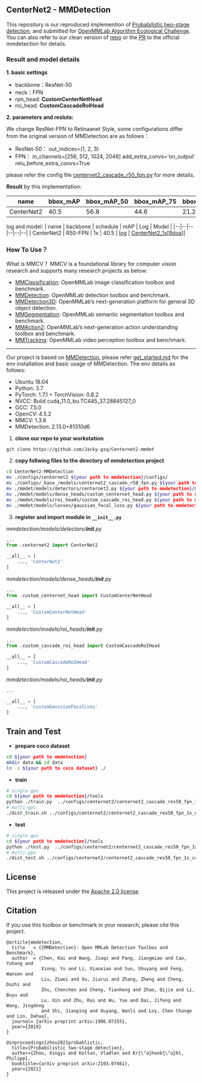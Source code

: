



## CenterNet2 - MMDetection
This repository is our reproduced implemention of [Probabilistic two-stage detection](https://arxiv.org/pdf/2103.07461.pdf), and submitted for [OpenMMLab Algorithm Ecological Challenge](https://openmmlab.com/competitions/algorithm-2021). You can also refer to our clean version of [repo](https://github.com/smart-car-lab/Centernet2-mmdetction/) or the [PR](https://github.com/open-mmlab/mmdetection/pull/5854
) to the official mmdetection for details. 


### Result and model details

 **1. basic settings**
 - backbone：ResNet-50
 - neck：FPN
 - rpn_head: **CustomCenterNetHead**
 - roi_head:  **CustomCascadeRoIHead**

**2. parameters and resluts:**

We change ResNet-FPN to Retinaanet Style, some configurations differ from the original version of MMDetection are as follows：
 - ResNet-50：
 out_indices=(1, 2, 3)
 - FPN： 
 in_channels=[256, 512, 1024, 2048]
 add_extra_convs='on_output'
 relu_before_extra_convs=True
 
please refer the config file [centernet2_cascade_r50_fpn.py](https://github.com/smart-car-lab/Centernet2-mmdetction/blob/main/configs/centernet2_cascade_r50_fpn.py) for more details.

**Result** by this implementation:
 
| name | bbox_mAP|bbox_mAP_50|bbox_mAP_75|bbox_mAP_l|bbox_mAP_m|bbox_mAP_s|
|--|--|--|--|--|--|--|
| CenterNet2 | 40.5 | 56.8 | 44.6 | 21.2 | 44.1 | 55.6 |

log and model:
| name | backbone | schedule | mAP | Log | Model |
|--|--|--|--|--|--|
| CenterNet2 | R50-FPN | 1x | 40.5 | [log](http) | [CenterNet2_1x[9doa]](https://pan.baidu.com/s/1yUnpu146aDk558vmhiNfxg)|
### How To Use？
What is MMCV？
MMCV is a foundational library for computer vision research and supports many research projects as below:

 - [MMClassification](https://github.com/open-mmlab/mmclassification): OpenMMLab image classification toolbox and benchmark.
 - [MMDetection](https://github.com/open-mmlab/mmdetection): OpenMMLab detection toolbox and benchmark.
 - [MMDetection3D](https://github.com/open-mmlab/mmdetection3d): OpenMMLab’s next-generation platform for general 3D object detection.
 - [MMSegmentation](https://github.com/open-mmlab/mmsegmentation): OpenMMLab semantic segmentation toolbox and benchmark.
 - [MMAction2](https://github.com/open-mmlab/mmaction2): OpenMMLab’s next-generation action understanding toolbox and benchmark.
 - [MMTracking](https://github.com/open-mmlab/mmtracking): OpenMMLab video perception toolbox and benchmark.


---

Our project is based on [MMDetection](https://github.com/open-mmlab/mmdetection), please refer [get_started.md](https://github.com/open-mmlab/mmdetection/blob/master/docs/get_started.md) for the env installation and basic usage of MMDetection. The env details as follows:

- Ubuntu 18.04
- Python: 3.7 
- PyTorch: 1.7.1 + TorchVision: 0.8.2
- NVCC: Build cuda_11.0_bu.TC445_37.28845127_0
- GCC: 7.5.0
- OpenCV: 4.5.2
- MMCV: 1.3.8
- MMDetection: 2.13.0+81310d6




1. **clone our repo to your workstation**

```
git clone https://github.com/Jacky-gsq/Centernet2-mmdet
```

2. **copy follwing files to the directory of mmdetection project**

```bash
cd CenterNet2-MMDetection
mv ./configs/centernet2 ${your path to mmdetection}/configs/
mv ./configs/_base_/models/centernet2_cascade_r50_fpn.py ${your path to mmdetection}/configs/_base_/models/
mv ./mmdet/models/detectors/centernet2.py ${your path to mmdetection}/mmdet/models/detectors/
mv ./mmdet/models/dense_heads/custom_centernet_head.py ${your path to mmdetection}/mmdet/models/dense_heads/
mv ./mmdet/models/roi_heads/custom_cascade_roi_head.py ${your path to mmdetection}/mmdet/models/roi_heads/
mv ./mmdet/models/losses/gaussian_focal_loss.py ${your path to mmdetection}/mmdet/models/losses/
```


3. **register and import module in  `__init__.py`**

*mmdetection/models/detectors/__init__.py*


```python
...
from .centernet2 import CenterNet2

__all__ = [
    ..., 'CenterNet2'
]
```


*mmdetection/models/dense_heads/__init__.py*

```python
...
from .custom_centernet_head import CustomCenterNetHead

__all__ = [
    ..., 'CustomCenterNetHead'
]
```
*mmdetection/models/roi_heads/__init__.py*

```python
...
from .custom_cascade_roi_head import CustomCascadeRoIHead

__all__ = [
    ..., 'CustomCascadeRoIHead'
]
```

*mmdetection/models/roi_heads/__init__.py*

```python
...

__all__ = [
    ..., 'CustomGaussianFocalLoss'
]
```

## Train and Test
- **prepare coco dataset**

```bash
cd ${your path to mmdetection}
mkdir data && cd data
ln -s ${your path to coco dataset} ./
```

- **train**

```bash
# single-gpu
cd ${your path to mmdetection}/tools
python ./train.py  ../configs/centernet2/centernet2_cascade_res50_fpn_1x_coco.py [optional arguments]
# multi-gpu
./dist_train.sh ../configs/centernet2/centernet2_cascade_res50_fpn_1x_coco.py ${GPU_NUM} [optional arguments]
```

- **test**
```bash
# single-gpu
cd ${your path to mmdetection}/tools
python ./test.py  ../configs/centernet2/centernet2_cascade_res50_fpn_1x_coco.py ${CHECKPOINT_FILE} [optional arguments]
# multi-gpu
./dist_test.sh ../configs/centernet2/centernet2_cascade_res50_fpn_1x_coco.py ${CHECKPOINT_FILE} ${GPU_NUM} --out ${RESULT_FILE} [optional arguments]
```








## License

This project is released under the [Apache 2.0 license](LICENSE).

## Citation

If you use this toolbox or benchmark in your research, please cite this project.

```
@article{mmdetection,
  title   = {{MMDetection}: Open MMLab Detection Toolbox and Benchmark},
  author  = {Chen, Kai and Wang, Jiaqi and Pang, Jiangmiao and Cao, Yuhang and
             Xiong, Yu and Li, Xiaoxiao and Sun, Shuyang and Feng, Wansen and
             Liu, Ziwei and Xu, Jiarui and Zhang, Zheng and Cheng, Dazhi and
             Zhu, Chenchen and Cheng, Tianheng and Zhao, Qijie and Li, Buyu and
             Lu, Xin and Zhu, Rui and Wu, Yue and Dai, Jifeng and Wang, Jingdong
             and Shi, Jianping and Ouyang, Wanli and Loy, Chen Change and Lin, Dahua},
  journal= {arXiv preprint arXiv:1906.07155},
  year={2019}
}

@inproceedings{zhou2021probablistic,
  title={Probabilistic two-stage detection},
  author={Zhou, Xingyi and Koltun, Vladlen and Kr{\"a}henb{\"u}hl, Philipp},
  booktitle={arXiv preprint arXiv:2103.07461},
  year={2021}
}
```
